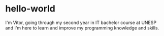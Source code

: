 # hello-world
I'm Vitor, going through my second year in IT bachelor course at UNESP and I'm here to learn and improve my programming knowledge and skills.
